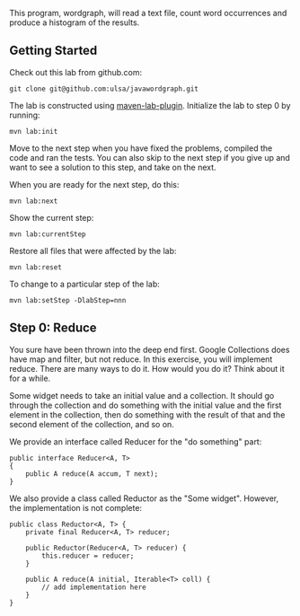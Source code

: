 This program, wordgraph, will read a text file, count word occurrences and produce
a histogram of the results.

Getting Started
---------------
Check out this lab from github.com:

	git clone git@github.com:ulsa/javawordgraph.git

The lab is constructed using [maven-lab-plugin](https://github.com/jayway/maven-lab-plugin). Initialize the lab to step 0 by running:

	mvn lab:init

Move to the next step when you have fixed the problems, compiled the code and ran
the tests. You can also skip to the next step if you give up and want to see a
solution to this step, and take on the next.

When you are ready for the next step, do this:

	mvn lab:next

Show the current step:

	mvn lab:currentStep

Restore all files that were affected by the lab:

	mvn lab:reset

To change to a particular step of the lab:

	mvn lab:setStep -DlabStep=nnn

Step 0: Reduce
--------------
You sure have been thrown into the deep end first. Google Collections does have map and filter, but not reduce. In this exercise, you will implement reduce. There are many ways to do it. How would you do it? Think about it for a while.

Some widget needs to take an initial value and a collection. It should go through the collection and do something with the initial value and the first element in the collection, then do something with the result of that and the second element of the collection, and so on.

We provide an interface called Reducer for the "do something" part:

	public interface Reducer<A, T>
	{
	    public A reduce(A accum, T next);
	}
	
We also provide a class called Reductor as the "Some widget". However, the implementation is not complete:

	public class Reductor<A, T> {
		private final Reducer<A, T> reducer;

		public Reductor(Reducer<A, T> reducer) {
			this.reducer = reducer;
		}

		public A reduce(A initial, Iterable<T> coll) {
			// add implementation here
		}
	}

